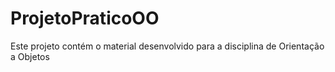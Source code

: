 # ProjetoPraticoOO
Este projeto contém o material desenvolvido para a disciplina de Orientação a Objetos
